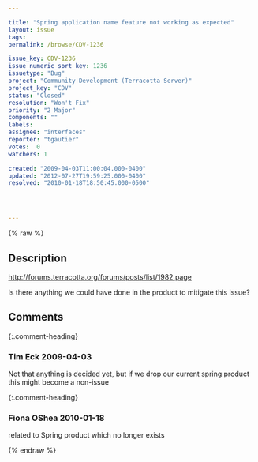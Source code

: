 ```yaml
---

title: "Spring application name feature not working as expected"
layout: issue
tags: 
permalink: /browse/CDV-1236

issue_key: CDV-1236
issue_numeric_sort_key: 1236
issuetype: "Bug"
project: "Community Development (Terracotta Server)"
project_key: "CDV"
status: "Closed"
resolution: "Won't Fix"
priority: "2 Major"
components: ""
labels: 
assignee: "interfaces"
reporter: "tgautier"
votes:  0
watchers: 1

created: "2009-04-03T11:00:04.000-0400"
updated: "2012-07-27T19:59:25.000-0400"
resolved: "2010-01-18T18:50:45.000-0500"




---
```


{% raw %}

## Description

<div markdown="1" class="description">

http://forums.terracotta.org/forums/posts/list/1982.page

Is there anything we could have done in the product to mitigate this issue?

</div>

## Comments


{:.comment-heading}
### **Tim Eck** <span class="date">2009-04-03</span>

<div markdown="1" class="comment">

Not that anything is decided yet, but if we drop our current spring product this might become a non-issue

</div>


{:.comment-heading}
### **Fiona OShea** <span class="date">2010-01-18</span>

<div markdown="1" class="comment">

related to Spring product which no longer exists

</div>



{% endraw %}
